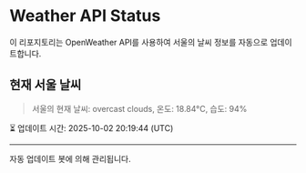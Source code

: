 
# Weather API Status

이 리포지토리는 OpenWeather API를 사용하여 서울의 날씨 정보를 자동으로 업데이트합니다.

## 현재 서울 날씨
> 서울의 현재 날씨: overcast clouds, 온도: 18.84°C, 습도: 94%

⏳ 업데이트 시간: 2025-10-02 20:19:44 (UTC)

---
자동 업데이트 봇에 의해 관리됩니다.
